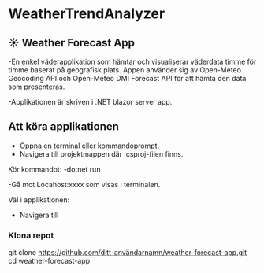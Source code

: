 # WeatherTrendAnalyzer

☀️ Weather Forecast App
-
-En enkel väderapplikation som hämtar och visualiserar väderdata timme för timme baserat på geografisk plats. Appen använder sig av Open-Meteo Geocoding API och Open-Meteo DMI Forecast API för att hämta den data som presenteras.

-Applikationen är skriven i .NET blazor server app. 

## Att köra applikationen
- Öppna en terminal eller kommandoprompt.
- Navigera till projektmappen där .csproj-filen finns.

Kör kommandot:
-dotnet run 

-Gå mot Locahost:xxxx som visas i terminalen. 

Väl i applikationen:
- Navigera till 
### Klona repot

git clone https://github.com/ditt-användarnamn/weather-forecast-app.git
cd weather-forecast-app
